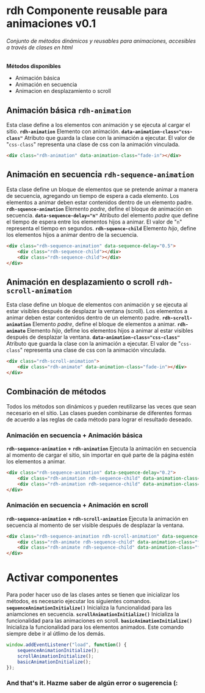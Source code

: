 # rdh Componente reusable para animaciones v0.1
###### Conjunto de métodos dinámicos y reusables para animaciones, accesibles a través de clases en html

**Métodos disponibles**
- Animación básica
- Animación en secuencia
- Animacion en desplazamiento o scroll

## Animación básica `rdh-animation`
Esta clase define a los elementos con animación y se ejecuta al cargar el sitio.
**`rdh-animation`** Elemento con animación.
**`data-animation-class="css-class"`** Atributo que guarda la clase con la animación a ejecutar. El valor de "`css-class`" representa una clase de css con la animación vinculada.
```html
<div class="rdh-animation" data-animation-class="fade-in"></div>
```

## Animación en secuencia `rdh-sequence-animation`
Esta clase define un bloque de elementos que se pretende animar a manera de secuencia, agregando un tiempo de espera a cada elemento. Los elementos a animar deben estar contenidos dentro de un elemento padre.
**`rdh-squence-animation`** Elemento *padre*, define el bloque de animación en secuencia.
**`data-sequence-delay="n"`** Atributo del elemento *padre* que define el tiempo de espera entre los elementos hijos a animar. El valor de "`n`" representa el tiempo en segundos.
**`rdh-squence-child`** Elemento *hijo*, define los elementos hijos a animar dentro de la secuencia.
```html
<div class="rdh-sequence-animation" data-sequence-delay="0.5">
    <div class="rdh-sequence-child"></div>
    <div class="rdh-sequence-child"></div>
</div>
```

## Animación en desplazamiento o scroll `rdh-scroll-animation`
Esta clase define un bloque de elementos con animación y se ejecuta al estar visibles después de desplazar la ventana (scroll). Los elementos a animar deben estar contenidos dentro de un elemento padre.
**`rdh-scroll-animation`** Elemento *padre*, define el bloque de elementos a animar.
**`rdh-animate`** Elemento *hijo*, define los elementos hijos a animar al estar visibles después de desplazar la ventana.
**`data-animation-class="css-class"`** Atributo que guarda la clase con la animación a ejecutar. El valor de "`css-class`" representa una clase de css con la animación vinculada.
```html
<div class="rdh-scroll-animation">
    <div class="rdh-animate" data-animation-class="fade-in"></div>
</div>
```

## Combinación de métodos
Todos los métodos son dinámicos y pueden reutilizarse las veces que sean necesario en el sitio. Las clases pueden combinarse de diferentes formas de acuerdo a las reglas de cada método para lograr el resultado deseado.
### Animación en secuencia + Animación básica
**`rdh-sequence-animation` + `rdh-animation`** Ejecuta la animación en secuencia al momento de cargar el sitio, sin importar en qué parte de la página estén los elementos a animar.
```html
<div class="rdh-sequence-animation" data-sequence-delay="0.2">
    <div class="rdh-animation rdh-sequence-child" data-animation-class="fade-in"></div>
    <div class="rdh-animation rdh-sequence-child" data-animation-class="fade-in"></div>
</div>
```
### Animación en secuencia + Animación en scroll
**`rdh-sequence-animation` + `rdh-scroll-animation`** Ejecuta la animación en secuencia al momento de ser visible después de desplazar la ventana.
```html
<div class="rdh-sequence-animation rdh-scroll-animation" data-sequence-delay="0.5">
    <div class="rdh-animate rdh-sequence-child" data-animation-class="fade-in"></div>
    <div class="rdh-animate rdh-sequence-child" data-animation-class="fade-in"></div>
</div>
```

# Activar componentes
Para poder hacer uso de las clases antes se tienen que inicializar los métodos, es necesario ejecutar los siguientes comandos.
**`sequenceAnimationInitialize()`** Inicializa la funcionalidad para las aniamciones en secuencia.
**`scrollAnimationInitialize()`** Inicializa la funcionalidad para las animaciones en scroll.
**`basicAnimationInitialize()`** Inicializa la funcionalidad para los elementos animados. Este comando siempre debe ir al útlimo de los demás.
```javascript
window.addEventListener("load", function() {
    sequenceAnimationInitialize();
    scrollAnimationInitialize();
    basicAnimationInitialize();
});
```

### And that's it. Hazme saber de algún error o sugerencia (: